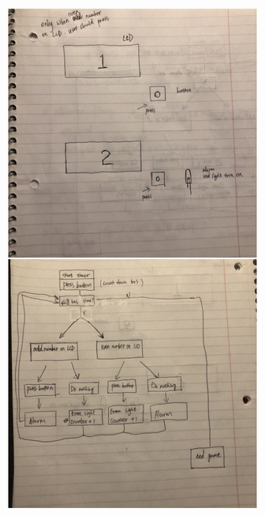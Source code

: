 **![s1](https://github.com/Yiyuan7/IDD-Fa18-Lab2/blob/master/p31.JPG)**
**![s2](https://github.com/Yiyuan7/IDD-Fa18-Lab2/blob/master/p32.JPG)**
